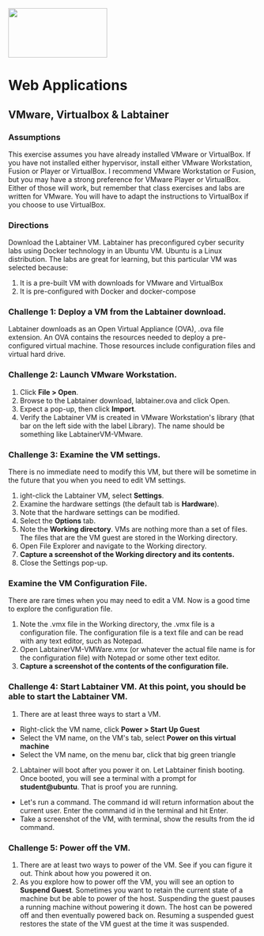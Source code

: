 <img src="https://www.tamusa.edu/brandguide/jpeglogos/tamusa_final_logo_bw1.jpg" width="200" height="100"> 

# Web Applications

## VMware, Virtualbox & Labtainer
### Assumptions
This exercise assumes you have already installed VMware or VirtualBox. If you have not installed either hypervisor, install either VMware Workstation, Fusion or Player or VirtualBox. I recommend VMware Workstation or Fusion, but you may have a strong preference for VMware Player or VirtualBox. Either of those will work, but remember that class exercises and labs are written for VMware. You will have to adapt the instructions to VirtualBox if you choose to use VirtualBox.

### Directions
Download the Labtainer VM. Labtainer has preconfigured cyber security labs using Docker technology in an Ubuntu VM. Ubuntu is a Linux distribution. The labs are great for learning, but this particular VM was selected because:
1. It is a pre-built VM with downloads for VMware and VirtualBox
2. It is pre-configured with Docker and docker-compose

### Challenge 1: Deploy a VM from the Labtainer download. 
Labtainer downloads as an Open Virtual Appliance (OVA), .ova file extension. An OVA contains the resources needed to deploy a pre-configured virtual machine. Those resources include configuration files and virtual hard drive.

### Challenge 2: Launch VMware Workstation.
1. Click **File > Open**.
2. Browse to the Labtainer download, labtainer.ova and click Open.
3. Expect a pop-up, then click **Import**. 
4. Verify the Labtainer VM is created in VMware Workstation's library (that bar on the left side with the label Library). The name should be something like LabtainerVM-VMware.

### Challenge 3: Examine the VM settings. 
There is no immediate need to modify this VM, but there will be sometime in the future that you when you need to edit VM settings. 
1. ight-click the Labtainer VM, select **Settings**.
2. Examine the hardware settings (the default tab is **Hardware**).
3. Note that the hardware settings can be modified.
4. Select the **Options** tab.
5. Note the **Working directory**. VMs are nothing more than a set of files. The files that are the VM guest are stored in the Working directory. 
6. Open File Explorer and navigate to the Working directory.
7. **Capture a screenshot of the Working directory and its contents.**
8. Close the Settings pop-up.
### Examine the VM Configuration File. 
There are rare times when you may need to edit a VM. Now is a good time to explore the configuration file.
1. Note the .vmx file in the Working directory, the .vmx file is a configuration file. The configuration file is a text file and can be read with any text editor, such as Notepad.
2. Open LabtainerVM-VMWare.vmx (or whatever the actual file name is for the configuration file) with Notepad or some other text editor.
3. **Capture a screenshot of the contents of the configuration file.**

### Challenge 4: Start Labtainer VM. At this point, you should be able to start the Labtainer VM. 
1. There are at least three ways to start a VM.
- Right-click the VM name, click **Power > Start Up Guest**
- Select the VM name, on the VM's tab, select **Power on this virtual machine**
- Select the VM name, on the menu bar, click that big green triangle
2. Labtainer will boot after you power it on. Let Labtainer finish booting. Once booted, you will see a terminal with a prompt for **student@ubuntu**. That is proof you are running.
- Let's run a command. The command id will return information about the current user. Enter the command id in the terminal and hit Enter.
- Take a screenshot of the VM, with terminal, show the results from the id command.
### Challenge 5: Power off the VM. 
1. There are at least two ways to power of the VM. See if you can figure it out. Think about how you powered it on.
2. As you explore how to power off the VM, you will see an option to **Suspend Guest**. Sometimes you want to retain the current state of a machine but be able to power of the host. Suspending the guest pauses a running machine without powering it down. The host can be powered off and then eventually powered back on. Resuming a suspended guest restores the state of the VM guest at the time it was suspended.

